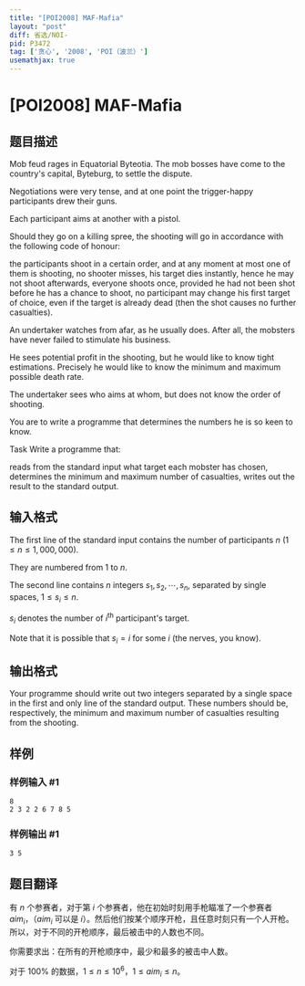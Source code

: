 ```yaml
---
title: "[POI2008] MAF-Mafia"
layout: "post"
diff: 省选/NOI-
pid: P3472
tag: ['贪心', '2008', 'POI（波兰）']
usemathjax: true
---
```


# [POI2008] MAF-Mafia
## 题目描述

Mob feud rages in Equatorial Byteotia. The mob bosses have come to the country's capital, Byteburg, to settle the dispute.

Negotiations were very tense, and at one point the trigger-happy participants drew their guns.

Each participant aims at another with a pistol.

Should they go on a killing spree, the shooting will go in accordance with the following code of honour:

the participants shoot in a certain order, and at any moment at most one of them is shooting, no shooter misses, his target dies instantly, hence he may not shoot afterwards, everyone shoots once, provided he had not been shot before he has a chance to shoot, no participant may change his first target of choice, even if the target is already dead (then the shot causes no further casualties).

An undertaker watches from afar, as he usually does. After all, the mobsters have never failed to stimulate his business.

He sees potential profit in the shooting, but he would like to know tight estimations. Precisely he would like to know the minimum and maximum possible death rate.

The undertaker sees who aims at whom, but does not know the order of shooting.

You are to write a programme that determines the numbers he is so keen to know.

Task Write a programme that:

reads from the standard input what target each mobster has chosen,                        determines the minimum and maximum number of casualties, writes out the result to the standard output.

## 输入格式

The first line of the standard input contains the number of participants $n$ ($1\le n\le 1{,}000{,}000$).

They are numbered from $1$ to $n$.

The second line contains $n$ integers $s_1,s_2,\cdots,s_n$, separated by single spaces, $1\le s_i\le n$.

$s_i$ denotes the number of $i^\mathrm{th}$ participant's target.

Note that it is possible that $s_i=i$ for some $i$ (the nerves, you know).

## 输出格式

Your programme should write out two integers separated by a single      space in the first and only line of the standard output. These numbers      should be, respectively, the minimum and maximum number of casualties resulting from the shooting.

## 样例

### 样例输入 #1
```
8
2 3 2 2 6 7 8 5

```
### 样例输出 #1
```
3 5

```
## 题目翻译


有 $n$ 个参赛者，对于第 $i$ 个参赛者，他在初始时刻用手枪瞄准了一个参赛者 $\mathit{aim}_i$，（$\mathit{aim}_i$ 可以是 $i$）。然后他们按某个顺序开枪，且任意时刻只有一个人开枪。所以，对于不同的开枪顺序，最后被击中的人数也不同。

你需要求出：在所有的开枪顺序中，最少和最多的被击中人数。

对于 $100\%$ 的数据，$1\leq n \leq 10^6$，$1\leq \mathit{aim}_i \leq n$。
